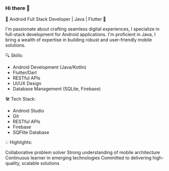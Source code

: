 ### Hi there 👋

🚀 Android Full Stack Developer | Java | Flutter 🚀

I'm passionate about crafting seamless digital experiences, I specialize in full-stack development for Android applications.
I'm proficient in Java, I bring a wealth of expertise in building robust and user-friendly mobile solutions.

🔍 Skills:

* Android Development (Java/Kotlin)
* Flutter/Dart
* RESTful APIs
* UI/UX Design
* Database Management (SQLite, Firebase)


🛠️ Tech Stack:

* Android Studio
* Git
* RESTful APIs
* Firebase
* SQFlite Database

  
💡 Highlights:

Collaborative problem solver
Strong understanding of mobile architecture
Continuous learner in emerging technologies
Committed to delivering high-quality, scalable solutions
